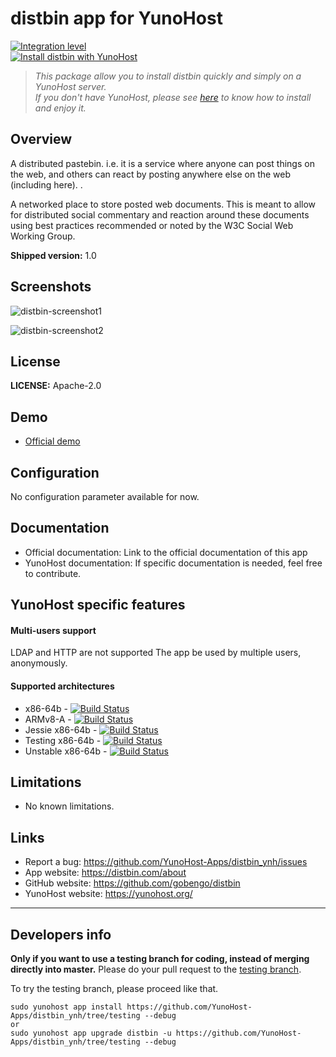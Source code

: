 # distbin app for YunoHost

[![Integration level](https://dash.yunohost.org/integration/distbin.svg)](https://dash.yunohost.org/appci/app/distbin)  
[![Install distbin with YunoHost](https://install-app.yunohost.org/install-with-yunohost.png)](https://install-app.yunohost.org/?app=distbin)

> *This package allow you to install distbin quickly and simply on a YunoHost server.  
If you don't have YunoHost, please see [here](https://yunohost.org/#/install) to know how to install and enjoy it.*

## Overview
A distributed pastebin. i.e. it is a service where anyone can post things on the web, and others can react by posting anywhere else on the web (including here). .

A networked place to store posted web documents. This is meant to allow for distributed social commentary and reaction around these documents using best practices recommended or noted by the W3C Social Web Working Group.

**Shipped version:** 1.0

## Screenshots

![distbin-screenshot1](https://user-images.githubusercontent.com/30271971/52230917-e4d88780-28b8-11e9-9eb1-64c08d26576a.png)

![distbin-screenshot2](https://user-images.githubusercontent.com/30271971/52230927-e99d3b80-28b8-11e9-9e5d-439bf0feca8d.png)

## License

**LICENSE:** Apache-2.0

## Demo

* [Official demo](https://distbin.com/)

## Configuration

No configuration parameter available for now.

## Documentation

 * Official documentation: Link to the official documentation of this app
 * YunoHost documentation: If specific documentation is needed, feel free to contribute.

## YunoHost specific features

#### Multi-users support

LDAP and HTTP are not supported
The app be used by multiple users, anonymously.

#### Supported architectures

* x86-64b - [![Build Status](https://ci-apps.yunohost.org/ci/logs/distbin%20%28Community%29.svg)](https://ci-apps.yunohost.org/ci/apps/distbin/)
* ARMv8-A - [![Build Status](https://ci-apps-arm.yunohost.org/ci/logs/distbin%20%28Community%29.svg)](https://ci-apps-arm.yunohost.org/ci/apps/distbin/)
* Jessie x86-64b - [![Build Status](https://ci-stretch.nohost.me/ci/logs/distbin%20%28Community%29.svg)](https://ci-stretch.nohost.me/ci/apps/distbin/)
* Testing x86-64b - [![Build Status](https://ci-apps-unstable.yunohost.org/ci/logs/distbin%20%28Community%29%20%28testing%29.svg)](https://ci-apps-unstable.yunohost.org/ci/apps/distbin/)
* Unstable x86-64b - [![Build Status](https://ci-apps-unstable.yunohost.org/ci/logs/distbin%20%28Community%29%20%28unstable%29.svg)](https://ci-apps-unstable.yunohost.org/ci/apps/distbin/)

## Limitations

* No known limitations.

## Links

 * Report a bug: https://github.com/YunoHost-Apps/distbin_ynh/issues
 * App website: https://distbin.com/about
 * GitHub website: https://github.com/gobengo/distbin
 * YunoHost website: https://yunohost.org/

---

Developers info
----------------

**Only if you want to use a testing branch for coding, instead of merging directly into master.**
Please do your pull request to the [testing branch](https://github.com/YunoHost-Apps/distbin_ynh/tree/testing).

To try the testing branch, please proceed like that.
```
sudo yunohost app install https://github.com/YunoHost-Apps/distbin_ynh/tree/testing --debug
or
sudo yunohost app upgrade distbin -u https://github.com/YunoHost-Apps/distbin_ynh/tree/testing --debug
```
